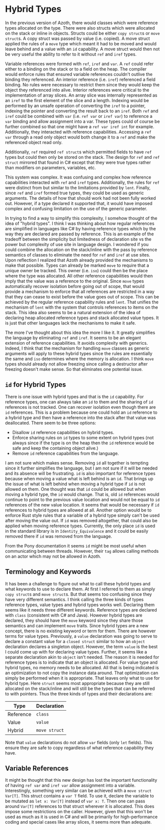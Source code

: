 # Hybrid Types

In the previous version of Azoth, there would classes which were reference types allocated on the
type. There were also structs which were allocated on the stack or inline in objects. Structs could
be either `copy struct`s or `move struct`s. A copy struct was passed by value (i.e. copied). A move
struct applied the rules of a `move` type which meant it had to be moved and would leave behind and
a value with an `id` capability. A move struct would then not be very useful the ability to refer to
it without `ref` and `iref` types.

Variable references were formed with `ref`, `iref` and `var`. A `ref` could refer either to a
binding on the stack or to a field on the heap. The compiler would enforce rules that ensured
variable references couldn't outlive the binding they referenced. An interior reference (i.e.
`iref`) referenced a field binding. No rules were necessary to restrict them since they would keep
the object they referenced into alive. Interior references were critical to the implementation of
array slices. An array slice was internally represented as an `iref` to the first element of the
slice and a length. Indexing would be performed by an unsafe operation of converting the `iref` to a
pointer, indexing the pointer and converting the result back to an `iref`. Both `ref` and `iref`
could be combined with `var` (i.e. `ref var` or `iref var`) to reference a `var` binding and allow
assignment into a var. These types could of course be further combined so that one might have a `ref
var iref int` for example. Additionally, they interacted with reference capabilities. Accessing a
`ref var` through a read only object would both change it to a `ref` and make the referenced object
read only.

Additionally, `ref` required `ref struct`s which permitted fields to have `ref` types but could then
only be stored on the stack. The design for `ref` and `ref struct` mirrored that found in C# except
that they were true types rather than modifiers on parameters, variables, etc.

This system was complex. It was confusing and complex how reference capabilities interacted with
`ref` and `iref` types. Additionally, the rules for `ref` were distinct from but similar to the
limitations provided by `lent`. Finally, since `ref` and `iref` formed true types, they could be
used as generic arguments. The details of how that should work had not been fully worked out.
However, if a type declared it supported that, it would have imposed complex and confusing
limitation on the use of the generic parameter.

In trying to find a way to simplify this complexity, I somehow thought of the idea of "hybrid
types". I think I was thinking about how regular references are simplified in languages like C# by
having reference types which by the way they are declared are passed by reference. This is an
example of the tradeoff between the simplicity but limitedness of declaration site vs the power but
complexity of use site in language design. I wondered if you could combine the allocation on the
stack/inline with the pass by reference semantics of classes to eliminate the need for `ref` and
`iref` at use sites. Upon reflection I realized that Azoth already provided the mechanisms to make
that possible. Types can already be marked `move` to require that a unique owner be tracked. This
owner (i.e. `iso`) could then be the place where the type was allocated. All other reference
capabilities would then imply that the value was a reference to the original. Since `move` types
automatically recover isolation before going out of scope, that would provide a mechanism to enforce
that all references are restricted in a way that they can cease to exist before the value goes out
of scope. This can be achieved by the regular reference capability rules and `lent`. That unifies
the mechanism of `lent` with the system that controls references to items on the stack. This idea
also seems to be a natural extension of the idea of declaring heap allocated reference types and
stack allocated value types. It is just that other languages lack the mechanisms to make it safe.

The more I've thought about this idea the more I like it. It greatly simplifies the language by
eliminating `ref` and `iref`. It seems to be an elegant extension of reference capabilities. It
avoids complexity with generics. Indeed, I think that the mechanism for handling `move` classes as
generic arguments will apply to these hybrid types since the rules are essentially the same and
`iso` determines where the memory is allocation. I think `move` types should already not allow
freezing since calling a destructor after freezing doesn't make sense. So that eliminates one
potential issue.

## `id` for Hybrid Types

There is one issue with hybrid types and that is the `id` capability. For reference types, one can
always take an `id` to them and the sharing of `id` references is not tracked. One can recover
isolation even though there are `id` references. This is a problem because one could hold an `id`
reference to a hybrid type and then have a reference into the stack after that value was
deallocated. There seem to be three options:

* Disallow `id` reference capabilities on hybrid types.
* Enforce sharing rules on `id` types to some extent on hybrid types (not always since if the type
  is on the heap then the `id` reference would be safe and keep the containing object alive.)
* Remove `id` reference capabilities from the language.

I am not sure which makes sense. Removing `id` all together is tempting since it further simplifies
the language, but I am not sure if it will be needed and its absence will be frustrating. `id` is
also important for reference types because when moving a value what is left behind is an `id`. That
brings up the issue of what is left behind when moving a hybrid type if `id` is not allowed on them.
One thought was that `id` could be allowed but when moving a hybrid type, the `id` would change.
That is, old `id` references would continue to point to the previous value location and would not be
equal to `id` references of the new value location. It seems that would be necessary if `id`
references to hybrid types are allowed at all. Another option would be to enforce Rust style rules
that a variable of a hybrid type simply can't be used after moving the value out. If `id` was
removed altogether, that could also be applied when moving reference types. Currently, the only
place `id` is used in the standard library is in `Identity_Equivalence` and it could be easily
removed there if `id` was removed from the language.

From the Pony documentation it seems `id` might be most useful when communicating between threads.
However, their `tag` allows calling methods on an actor which may not be allowed in Azoth.

## Terminology and Keywords

It has been a challenge to figure out what to call these hybrid types and what keywords to use to
declare them. At first I referred to them as simply `copy struct`s and `move struct`s. But that
seems too confusing since they have very different semantics. I think calling the three kinds of
types reference types, value types and hybrid types works well. Declaring them seems like it needs
three different keywords. Reference types are declared with `class` (consistent with C# and Java).
However hybrid types are declared, they should have the `move` keyword since they share those
semantics and can implement `move` traits. Since hybrid types are a new concept, there is no
existing keyword or term for them. There are however terms for value types. Previously, a `value`
declaration was going to serve to declare a constant value for a `closed struct` similar to how an
`object` declaration declares a singleton object. However, the term `value` is the best I could come
up with for declaring value types. Further, it seems like a separate declaration akin to `object`
isn't needed. The reason it is needed for reference types is to indicate that an object is
allocated. For value type and hybrid types, no memory needs to be allocated. All that is being
indicated is an optimization to not copy the instance data around. That optimization can simply be
performed when it is appropriate. That leaves only what to use for hybrid type. Here `struct` seems
most appropriate because they are still allocated on the stack/inline and will still be the types
that can be referred to with pointers. Thus the three kinds of types and their declarations are:

| Type      | Declaration   |
| --------- | ------------- |
| Reference | `class`       |
| Value     | `value`       |
| Hybrid    | `move struct` |

Note that `value` declarations do not allow `var` fields (only `let` fields). This ensure they are
safe to copy regardless of what reference capability they have.

## Variable References

It might be thought that this new design has lost the important functionality of having `ref var`
and `iref var` allow assignment into a variable. Interestingly, something very similar can be
achieved with a `move struct Var[T]`. This struct contains a `var T` field. To use it, declare the
variable to be mutated as `let x: Var[T]` instead of `var x: T`. Then one can pass around `Var[T]`
references to that struct wherever it is allocated. This does impose some restrictions on the
caller. However, given that this won't be used as much as it is used in C# and will be primarily for
high-performance coding and special cases like array slices, it seems more than adequate.
